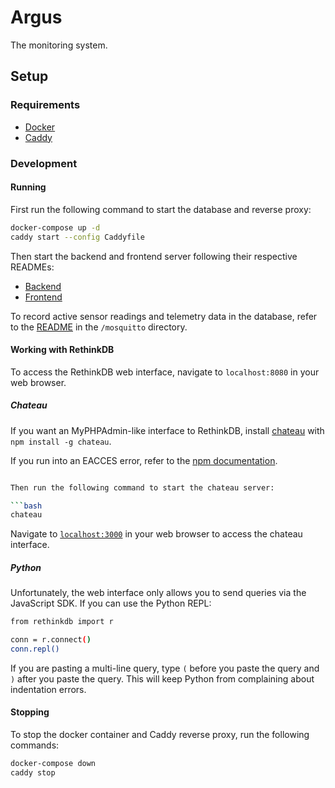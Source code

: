 # Argus

The monitoring system.

## Setup

### Requirements

- [Docker](https://docs.docker.com/install/)
- [Caddy](https://caddyserver.com/docs/install)

### Development

#### Running

First run the following command to start the database and reverse proxy:

```bash
docker-compose up -d
caddy start --config Caddyfile
```

Then start the backend and frontend server following their respective READMEs:

- [Backend](backend/README.md)
- [Frontend](frontend/README.md)

To record active sensor readings and telemetry data in the database, refer to the
[README](mosquitto/README.md) in the `/mosquitto` directory.

#### Working with RethinkDB

To access the RethinkDB web interface, navigate to `localhost:8080` in your web
browser.

##### Chateau

If you want an MyPHPAdmin-like interface to RethinkDB, install
[chateau](https://github.com/neumino/chateau) with `npm install -g chateau`.

If you run into an EACCES error, refer to the
[npm documentation](https://docs.npmjs.com/resolving-eacces-permissions-errors-when-installing-packages-globally).

````bash

Then run the following command to start the chateau server:

```bash
chateau
````

Navigate to [`localhost:3000`](http://localhost:3000) in your web browser
to access the chateau interface.

##### Python

Unfortunately, the web interface only allows you to send queries via the
JavaScript SDK. If you can use the Python REPL:

```bash
from rethinkdb import r

conn = r.connect()
conn.repl()
```

If you are pasting a multi-line query, type `(` before you paste the query
and `)` after you paste the query. This will keep Python from complaining
about indentation errors.

#### Stopping

To stop the docker container and Caddy reverse proxy, run the following commands:

```bash
docker-compose down
caddy stop
```
